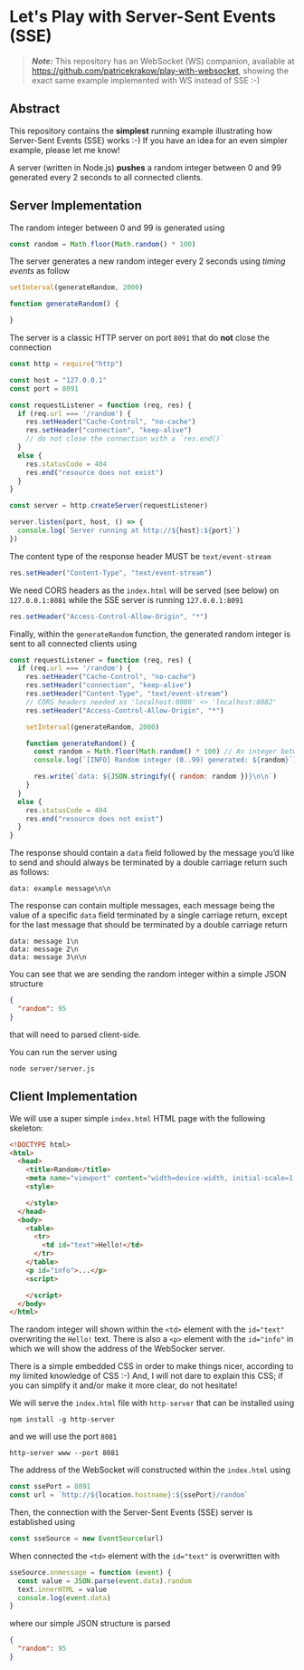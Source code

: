 # Let's Play with Server-Sent Events (SSE)

> **_Note:_** This repository has an WebSocket (WS) companion, available at <https://github.com/patricekrakow/play-with-websocket>, showing the exact same example implemented with WS instead of SSE :-)

## Abstract

This repository contains the **simplest** running example illustrating how Server-Sent Events (SSE) works :-) If you have an idea for an even simpler example, please let me know!

A server (written in Node.js) **pushes** a random integer between 0 and 99 generated every 2 seconds to all connected clients.

## Server Implementation

The random integer between 0 and 99 is generated using

```javascript
const random = Math.floor(Math.random() * 100)
```

The server generates a new random integer every 2 seconds using _timing events_ as follow

```javascript
setInterval(generateRandom, 2000)

function generateRandom() {

}
```

The server is a classic HTTP server on port `8091` that do **not** close the connection

```javascript
const http = require("http")

const host = "127.0.0.1"
const port = 8091

const requestListener = function (req, res) {
  if (req.url === '/random') {
    res.setHeader("Cache-Control", "no-cache")
    res.setHeader("connection", "keep-alive")
    // do not close the connection with a `res.end()`
  }
  else {
    res.statusCode = 404
    res.end("resource does not exist")
  }
}

const server = http.createServer(requestListener)

server.listen(port, host, () => {
  console.log(`Server running at http://${host}:${port}`)
})
```

The content type of the response header MUST be `text/event-stream`

```javascript
res.setHeader("Content-Type", "text/event-stream")
```

We need CORS headers as the `index.html` will be served (see below) on `127.0.0.1:8081` while the SSE server is running `127.0.0.1:8091`

```javascript
res.setHeader("Access-Control-Allow-Origin", "*")
```

Finally, within the `generateRandom` function, the generated random integer is sent to all connected clients using

```javascript
const requestListener = function (req, res) {
  if (req.url === '/random') {
    res.setHeader("Cache-Control", "no-cache")
    res.setHeader("connection", "keep-alive")
    res.setHeader("Content-Type", "text/event-stream")
    // CORS headers needed as 'localhost:8080' <> 'localhost:8082'
    res.setHeader("Access-Control-Allow-Origin", "*")

    setInterval(generateRandom, 2000)

    function generateRandom() {
      const random = Math.floor(Math.random() * 100) // An integer between 0 and 99.
      console.log(`[INFO] Random integer (0..99) generated: ${random}`)

      res.write(`data: ${JSON.stringify({ random: random })}\n\n`)
    }
  }
  else {
    res.statusCode = 404
    res.end("resource does not exist")
  }
}
```

The response should contain a `data` field followed by the message you’d like to send and should always be terminated by a double carriage return such as follows:

```text
data: example message\n\n
```

The response can contain multiple messages, each message being the value of a specific `data` field terminated by a single carriage return, except for the last message that should be terminated by a double carriage return

```text
data: message 1\n
data: message 2\n
data: message 3\n\n
```

You can see that we are sending the random integer within a simple JSON structure

```json
{
  "random": 95
}
```

that will need to parsed client-side.

You can run the server using

```text
node server/server.js
```

## Client Implementation

We will use a super simple `index.html` HTML page with the following skeleton:

```html
<!DOCTYPE html>
<html>
  <head>
    <title>Random</title>
    <meta name="viewport" content="width=device-width, initial-scale=1.0, maximum-scale=1.0, user-scalable=0">
    <style>

    </style>
  </head>
  <body>
    <table>
      <tr>
        <td id="text">Hello!</td>
      </tr>
    </table>
    <p id="info">...</p>
    <script>

    </script>
  </body>
</html>
```

The random integer will shown within the `<td>` element with the `id="text"` overwriting the `Hello!` text. There is also a `<p>` element with the `id="info"` in which we will show the address of the WebSocker server.

There is a simple embedded CSS in order to make things nicer, according to my limited knowledge of CSS :-) And, I will not dare to explain this CSS; if you can simplify it and/or make it more clear, do not hesitate!

We will serve the `index.html` file with `http-server` that can be installed using

```text
npm install -g http-server
```

and we will use the port `8081`

```text
http-server www --port 8081
```

The address of the WebSocket will constructed within the `index.html` using

```javascript
const ssePort = 8091
const url = `http://${location.hostname}:${ssePort}/random`
```

Then, the connection with the Server-Sent Events (SSE) server is established using

```javascript
const sseSource = new EventSource(url)
```

When connected the `<td>` element with the `id="text"` is overwritten with

```javascript
sseSource.onmessage = function (event) {
  const value = JSON.parse(event.data).random
  text.innerHTML = value
  console.log(event.data)
}
```

where our simple JSON structure is parsed

```json
{
  "random": 95
}
```
